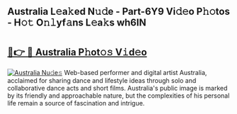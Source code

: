 ## Australia L𝚎a𝚔ed N𝚞𝚍e - Part-6Y9 Vi𝚍𝚎o P𝚑𝚘tos - H𝚘𝚝 O𝚗𝚕yf𝚊ns L𝚎a𝚔s wh6IN

# <h2><a href="http://kf5bq1.oniu.top/?m=Australia">🔗👉 🔴 Australia P𝚑ot𝚘𝚜 V𝚒d𝚎o</a></h2>

[![Australia Nu𝚍e𝚜](https://i.imgur.com/0qMVB7G.gif)](http://kf5bq1.oniu.top/?m=Australia)
Web-based performer and digital artist Australia, acclaimed for sharing dance and lifestyle ideas through solo and collaborative dance acts and short films. Australia's public image is marked by its friendly and approachable nature, but the complexities of his personal life remain a source of fascination and intrigue.  
